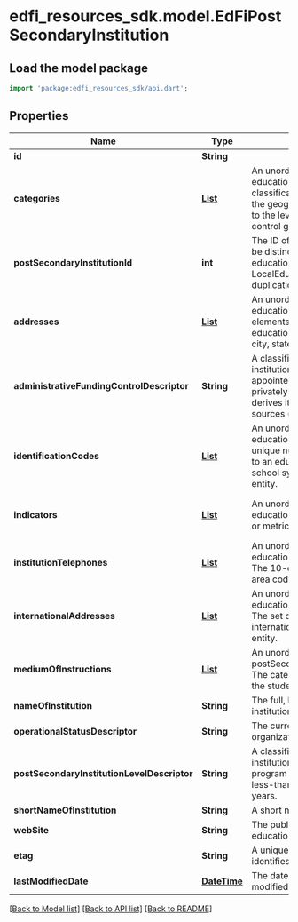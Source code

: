 # edfi_resources_sdk.model.EdFiPostSecondaryInstitution

## Load the model package
```dart
import 'package:edfi_resources_sdk/api.dart';
```

## Properties
Name | Type | Description | Notes
------------ | ------------- | ------------- | -------------
**id** | **String** |  | [optional] 
**categories** | [**List<EdFiEducationOrganizationCategory>**](EdFiEducationOrganizationCategory.md) | An unordered collection of educationOrganizationCategories. The classification of the education agency within the geographic boundaries of a state according to the level of administrative and operational control granted by the state. | [default to const []]
**postSecondaryInstitutionId** | **int** | The ID of the post secondary institution. It must be distinct from any other identifier assigned to educational organizations, such as a LocalEducationAgencyId, to prevent duplication. | 
**addresses** | [**List<EdFiEducationOrganizationAddress>**](EdFiEducationOrganizationAddress.md) | An unordered collection of educationOrganizationAddresses. The set of elements that describes an address for the education entity, including the street address, city, state, ZIP code, and ZIP code + 4. | [optional] [default to const []]
**administrativeFundingControlDescriptor** | **String** | A classification of whether a postsecondary institution is operated by publicly elected or appointed officials (public control) or by privately elected or appointed officials and derives its major source of funds from private sources (private control). | [optional] 
**identificationCodes** | [**List<EdFiEducationOrganizationIdentificationCode>**](EdFiEducationOrganizationIdentificationCode.md) | An unordered collection of educationOrganizationIdentificationCodes. A unique number or alphanumeric code assigned to an education organization by a school, school system, a state, or other agency or entity. | [optional] [default to const []]
**indicators** | [**List<EdFiEducationOrganizationIndicator>**](EdFiEducationOrganizationIndicator.md) | An unordered collection of educationOrganizationIndicators. An indicator or metric of an education organization. | [optional] [default to const []]
**institutionTelephones** | [**List<EdFiEducationOrganizationInstitutionTelephone>**](EdFiEducationOrganizationInstitutionTelephone.md) | An unordered collection of educationOrganizationInstitutionTelephones. The 10-digit telephone number, including the area code, for the education entity. | [optional] [default to const []]
**internationalAddresses** | [**List<EdFiEducationOrganizationInternationalAddress>**](EdFiEducationOrganizationInternationalAddress.md) | An unordered collection of educationOrganizationInternationalAddresses. The set of elements that describes the international physical location of the education entity. | [optional] [default to const []]
**mediumOfInstructions** | [**List<EdFiPostSecondaryInstitutionMediumOfInstruction>**](EdFiPostSecondaryInstitutionMediumOfInstruction.md) | An unordered collection of postSecondaryInstitutionMediumOfInstructions. The categories in which an institution serves the students. | [optional] [default to const []]
**nameOfInstitution** | **String** | The full, legally accepted name of the institution. | 
**operationalStatusDescriptor** | **String** | The current operational status of the education organization (e.g., active, inactive). | [optional] 
**postSecondaryInstitutionLevelDescriptor** | **String** | A classification of whether a post secondary institution's highest level of offering is a program of 4-years or higher (4 year), 2-but-less-than 4-years (2 year), or less than 2-years. | [optional] 
**shortNameOfInstitution** | **String** | A short name for the institution. | [optional] 
**webSite** | **String** | The public web site address (URL) for the education organization. | [optional] 
**etag** | **String** | A unique system-generated value that identifies the version of the resource. | [optional] 
**lastModifiedDate** | [**DateTime**](DateTime.md) | The date and time the resource was last modified. | [optional] 

[[Back to Model list]](../README.md#documentation-for-models) [[Back to API list]](../README.md#documentation-for-api-endpoints) [[Back to README]](../README.md)


